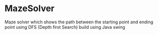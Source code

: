 # MazeSolver
Maze solver which shows the path between the starting point and ending point using DFS (Depth first Search)
build using Java swing 
